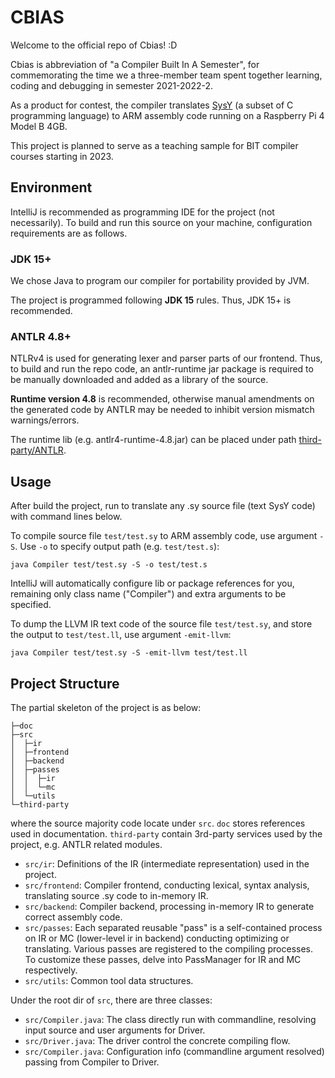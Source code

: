 # CBIAS

Welcome to the official repo of Cbias! :D 

Cbias is abbreviation of "a Compiler Built In A Semester", for commemorating the
time we a three-member team spent together learning, coding and debugging in semester 2021-2022-2.

As a product for contest, the compiler translates [SysY](doc/ref/SysY2022-lang-def.pdf)
(a subset of C programming language) to ARM assembly code running on a Raspberry Pi 4 Model B 4GB.

This project is planned to serve as a teaching sample for BIT compiler
courses starting in 2023.

## Environment

IntelliJ is recommended as programming IDE for the project (not necessarily). To build and run
this source on your machine, configuration requirements are as follows.

### JDK 15+

We chose Java to program our compiler for portability provided by JVM.

The project is programmed following **JDK 15** rules. Thus, JDK 15+ is recommended.

### ANTLR 4.8+

NTLRv4 is used for generating lexer and parser parts of our frontend. Thus, to build and run
the repo code, an antlr-runtime jar package is required to be manually downloaded and added
as a library of the source.

**Runtime version 4.8** is recommended, otherwise manual amendments on the generated code by ANTLR 
may be needed to inhibit version mismatch warnings/errors.

The runtime lib (e.g. antlr4-runtime-4.8.jar) can be placed under path 
[third-party/ANTLR](third-party/ANTLR).  

## Usage

After build the project, run to translate any .sy source file (text SysY code) with command lines
below.

To compile source file `test/test.sy` to ARM assembly code, use argument `-S`. 
Use `-o` to specify output path (e.g. `test/test.s`):
```
java Compiler test/test.sy -S -o test/test.s
```
IntelliJ will automatically configure lib or 
package references for you, remaining only class name ("Compiler") and extra arguments to be specified.

To dump the LLVM IR text code of the source file `test/test.sy`,
and store the output to `test/test.ll`, use argument `-emit-llvm`:
```
java Compiler test/test.sy -S -emit-llvm test/test.ll
```

## Project Structure

The partial skeleton of the project is as below: 
```
├─doc
├─src
│  ├─ir
│  ├─frontend
│  ├─backend
│  ├─passes
│  │  ├─ir
│  │  └─mc
│  └─utils
└─third-party
```
where the source majority code locate under `src`. `doc` stores references used in documentation. 
`third-party` contain 3rd-party services used by the project, e.g. ANTLR related modules.

* `src/ir`: Definitions of the IR (intermediate representation) used in the project.
* `src/frontend`: Compiler frontend, conducting lexical, syntax analysis, translating source .sy code 
to in-memory IR.
* `src/backend`: Compiler backend, processing in-memory IR to generate correct assembly code.
* `src/passes`: Each separated reusable "pass" is a self-contained process on IR or MC
(lower-level ir in backend) conducting optimizing or translating. Various passes are registered to the 
compiling processes. To customize these passes, delve into PassManager for IR and MC respectively.
* `src/utils`: Common tool data structures.

Under the root dir of `src`, there are three classes:

* `src/Compiler.java`: The class directly run with commandline, resolving input source and user arguments for Driver.
* `src/Driver.java`: The driver control the concrete compiling flow.
* `src/Compiler.java`: Configuration info (commandline argument resolved) passing from Compiler to Driver.

